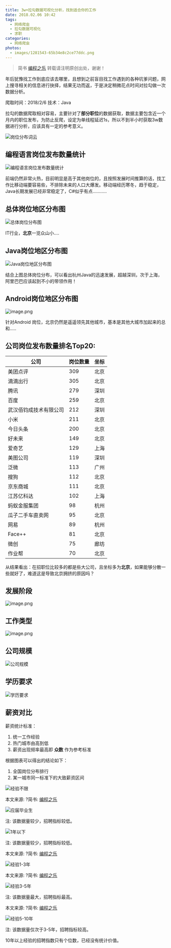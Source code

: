 ```yaml
---
title: 3w+拉勾数据可视化分析，找到适合你的工作
date: 2018.02.06 10:42
tags: 
  - 网络爬虫
  - 拉勾数据可视化
  - 求职
categories:
  - 网络爬虫
photos:
  - images/1281543-65b34e8c2ce77ddc.png
---
```


>简书 [编程之乐](http://suo.im/1sFQe3)
转载请注明原创出处，谢谢！

年后犹豫找工作到底应该去哪里，且想到之前盲目找工作遇到的各种坑爹问题，网上搜寻相关的信息进行抉择，结果无功而返，于是决定稍微花点时间对拉勾做一次数据分析。

爬取时间：2018/2/6
技术：Java

拉勾的数据爬取相对容易，主要针对了**部分职位**的数据获取，数据主要包含近一个月内的职位发布，为防止反爬，设定为单线程延迟1s，所以不到半小时获取3w数据进行分析，应该具有一定的参考意义。

![岗位分布词云](http://upload-images.jianshu.io/upload_images/1281543-c90825fab92188d5.png?imageMogr2/auto-orient/strip%7CimageView2/2/w/1240)

## 编程语言岗位发布数量统计

![编程语言岗位发布数量统计](http://upload-images.jianshu.io/upload_images/1281543-dc9959dc79a17c7b.png?imageMogr2/auto-orient/strip%7CimageView2/2/w/1240)

前端仍然非常火热，目前明显是高于其他岗位的，且按照发展时间推算的话，找工作比移动端要容易些，不排除未来的人口大爆发。移动端经历寒冬，趋于稳定，Java长期发展已经非常稳定了，C#似乎有点...........

## 总体岗位地区分布图
![总体岗位分布图](http://upload-images.jianshu.io/upload_images/1281543-65b34e8c2ce77ddc.png?imageMogr2/auto-orient/strip%7CimageView2/2/w/1240)

IT行业，**北京**一览众山小....

## Java岗位地区分布图
![Java岗位地区分布图](http://upload-images.jianshu.io/upload_images/1281543-6cef55c86c7294ab.png?imageMogr2/auto-orient/strip%7CimageView2/2/w/1240)

结合上图总体岗位分布，可以看出杭州Java的迅速发展，超越深圳，次于上海，阿里巴巴应该起到不小的带领作用！

## Android岗位地区分布图
![image.png](http://upload-images.jianshu.io/upload_images/1281543-b4cf83558ef5ecd0.png?imageMogr2/auto-orient/strip%7CimageView2/2/w/1240)

针对Android 岗位，北京仍然是遥遥领先其他城市，基本是其他大城市加起来的总和.....

## 公司岗位发布数量排名Top20:

| 公司            | 岗位数量   | 坐标 |
|------------------------|-----|------|
| 美团点评               | 309 | 北京 |
| 滴滴出行               | 305 | 北京 |
| 腾讯                   | 279 | 深圳 |
| 百度                   | 259 | 北京 |
| 武汉佰钧成技术有限公司 | 212 | 深圳 |
| 小米                   | 211 | 北京 |
| 今日头条               | 200 | 北京 |
| 好未来                 | 149 | 北京 |
| 爱奇艺                 | 129 | 上海 |
| 美图公司               | 119 | 深圳 |
| 泛微                   | 113 | 广州 |
| 搜狗                   | 112 | 北京 |
| 京东商城               | 111 | 北京 |
| 江苏亿科达             | 102 | 上海 |
| 蚂蚁金服集团           |  98 | 杭州 |
| 瓜子二手车直卖网       |  95 | 北京 |
| 网易                   |  89 | 杭州 |
| Face++                 |  81 | 北京 |
| 微创                   |  75 | 廊坊 |
| 作业帮                 |  70 | 北京 |


从结果看出：在招职位比较多的都是些大公司，且坐标多为**北京**，如果能够分散一些就好了，难道这是导致北京拥挤的原因吗？

## 发展阶段
![image.png](http://upload-images.jianshu.io/upload_images/1281543-0066ca72a7ffbbae.png?imageMogr2/auto-orient/strip%7CimageView2/2/w/1240)

## 工作类型
![image.png](http://upload-images.jianshu.io/upload_images/1281543-eb941ee753ff3f7e.png?imageMogr2/auto-orient/strip%7CimageView2/2/w/1240)

## 公司规模
![公司规模](http://upload-images.jianshu.io/upload_images/1281543-a313ae23a44a2223.png?imageMogr2/auto-orient/strip%7CimageView2/2/w/1240)

## 学历要求

![学历要求](http://upload-images.jianshu.io/upload_images/1281543-3757ddefbecf2112.png?imageMogr2/auto-orient/strip%7CimageView2/2/w/1240)

## 薪资对比

薪资统计标准：
1. 统一工作经验
2. 热门城市由高到低
3. 薪资出现频率最高即 **众数** 作为参考标准

根据图表可以得出的结论如下：
1. 全国岗位分布排行
2. 某一城市同一标准下的大致薪资区间

![经验不限](http://upload-images.jianshu.io/upload_images/1281543-ea728d6bdfc1da03.png?imageMogr2/auto-orient/strip%7CimageView2/2/w/1240)

本文来源: ?简书: [编程之乐](http://suo.im/1sFQe3)

![应届毕业生](http://upload-images.jianshu.io/upload_images/1281543-afa74baca27a8065.png?imageMogr2/auto-orient/strip%7CimageView2/2/w/1240)

注: 该数据量较少，招聘指标较低。

![1年以下](http://upload-images.jianshu.io/upload_images/1281543-d2e1d0925704ab03.png?imageMogr2/auto-orient/strip%7CimageView2/2/w/1240)

注: 该数据量较少，招聘指标较低。

本文来源: ?简书: [编程之乐](http://suo.im/1sFQe3)

![经验1-3年](http://upload-images.jianshu.io/upload_images/1281543-3ac3ae9ad13dbac7.png?imageMogr2/auto-orient/strip%7CimageView2/2/w/1240)

本文来源: ?简书: [编程之乐](http://suo.im/1sFQe3)

![经验3-5年 ](http://upload-images.jianshu.io/upload_images/1281543-cb699f6e88929559.png?imageMogr2/auto-orient/strip%7CimageView2/2/w/1240)

注: 该数据量最大，招聘指标最高。

本文来源: ?简书: [编程之乐](http://suo.im/1sFQe3)

![经验5-10年](http://upload-images.jianshu.io/upload_images/1281543-6d4f89f81d0c9543.png?imageMogr2/auto-orient/strip%7CimageView2/2/w/1240)

注: 该数据量仅次于3-5年，招聘指标较高。

10年以上经验的招聘指数只有个位数，已经没有统计价值。

